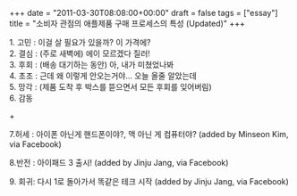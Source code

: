+++
date = "2011-03-30T08:08:00+00:00"
draft = false
tags = ["essay"]
title = "소비자 관점의 애플제품 구매 프로세스의 특성 (Updated)"
+++
<p><span>1. 고민 : 이걸 살 필요가 있을까? 이 가격에?<br />2. 결심 : (주로 새벽에) 에이 모르겠다 질러!<br />3. 후회 : (배송 대기하는 동안) 아, 내가 미쳤었나봐<br />4. 초조 : 근데 왜 이렇게 안오는거야… 오늘 올줄 알았는데<br />5. 망각 : (제품 도착 후 박스를 뜯으면서 모든 후회를 잊어버림)<br />6. 감동</span></p>&#13;
<p><span>+</span></p>&#13;
<p><span>7.허세 : </span><span>아이폰 아닌게 핸드폰이야?, 맥 아닌 게 컴퓨터야? (added by Minseon Kim, via Facebook)</span></p>&#13;
<p><span>8.반전 : </span><span>아이패드 3 출시! </span><span>(added by Jinju Jang, via Facebook)</span></p>&#13;
<p><span></span><span>9. 회귀: 다시 1로 돌아가서 똑같은 테크 시작 </span>(added by Jinju Jang, via Facebook)</p> 